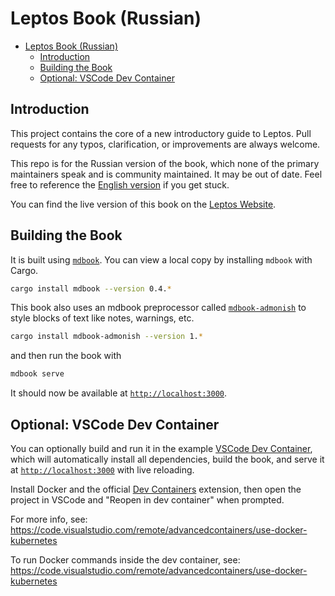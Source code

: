 # Leptos Book (Russian)

- [Leptos Book (Russian)](#leptos-book)
  - [Introduction](#introduction)
  - [Building the Book](#building-the-book)
  - [Optional: VSCode Dev Container](#vscode-dev-container)

## Introduction

This project contains the core of a new introductory guide to Leptos. Pull requests for any typos, clarification, or improvements are always welcome.

This repo is for the Russian version of the book, which none of the primary maintainers speak and is community maintained. It may be out of date. Feel free to reference the [English version](https://book.lepotos.dev) if you get stuck. 

You can find the live version of this book on the [Leptos Website](https://ru-book.leptos.dev/).

## Building the Book

It is built using [`mdbook`](https://crates.io/crates/mdbook). You can view a local copy by installing `mdbook` with Cargo.

```sh
cargo install mdbook --version 0.4.*
```

This book also uses an mdbook preprocessor called [`mdbook-admonish`](https://crates.io/crates/mdbook-admonish) to style blocks of text like notes, warnings, etc.

```sh
cargo install mdbook-admonish --version 1.*
```


and then run the book with

```sh
mdbook serve
```

It should now be available at [`http://localhost:3000`](http://localhost:3000).

## Optional: VSCode Dev Container

You can optionally build and run it in the example [VSCode Dev Container](https://code.visualstudio.com/docs/devcontainers/containers), which will automatically install all dependencies, build the book, and serve it at [`http://localhost:3000`](http://localhost:3000) with live reloading.

Install Docker and the official [Dev Containers](https://marketplace.visualstudio.com/items?itemName=ms-vscode-remote.remote-containers) extension, then open the project in VSCode and "Reopen in dev container" when prompted.

For more info, see: https://code.visualstudio.com/remote/advancedcontainers/use-docker-kubernetes

To run Docker commands inside the dev container, see: https://code.visualstudio.com/remote/advancedcontainers/use-docker-kubernetes
